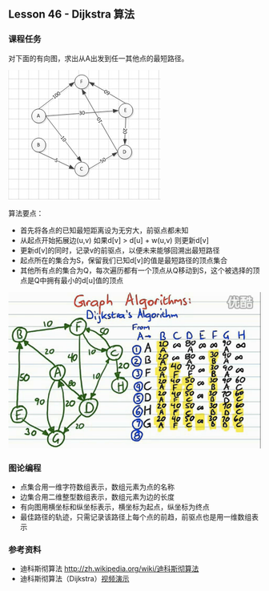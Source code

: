 
## Lesson 46 - Dijkstra 算法

### 课程任务
对下面的有向图，求出从A出发到任一其他点的最短路径。

![vector-graph](../images/vector-graph.jpg)

算法要点：
* 首先将各点的已知最短距离设为无穷大，前驱点都未知
* 从起点开始拓展边(u,v) 如果d[v] > d[u] + w(u,v) 则更新d[v]
* 更新d[v]的同时，记录v的前驱点，以便未来能够回溯出最短路径
* 起点所在的集合为S，保留我们已知d[v]的值是最短路径的顶点集合
* 其他所有点的集合为Q，每次遍历都有一个顶点从Q移动到S，这个被选择的顶点是Q中拥有最小的d[u]值的顶点

![dj-algorithm](../images/dj-algorithm.png)

### 图论编程
* 点集合用一维字符数组表示，数组元素为点的名称
* 边集合用二维整型数组表示，数组元素为边的长度
* 有向图用横坐标和纵坐标表示，横坐标为起点，纵坐标为终点
* 最佳路径的轨迹，只需记录该路径上每个点的前趋，前驱点也是用一维数组表示

### 参考资料
* 迪科斯彻算法 <http://zh.wikipedia.org/wiki/迪科斯彻算法>
* 迪科斯彻算法（Dijkstra）[视频演示](http://v.youku.com/v_show/id_XMjQyOTY1NDQw.html)

